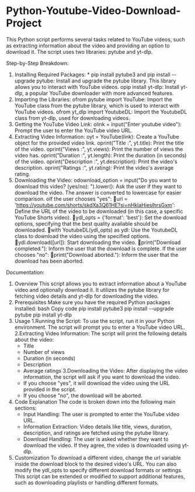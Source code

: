 # Python-Youtube-Video-Download-Project

This Python script performs several tasks related to YouTube videos, such as extracting information about the video and providing an option to download it. The script uses two libraries: pytube and yt-dlp.

Step-by-Step Breakdown: 
1. Installing Required Packages:
        * pip install pytube3 and pip install --upgrade pytube: Install and upgrade the pytube library. This library allows you to interact with YouTube videos.
    opip install yt-dlp: Install yt-dlp, a popular YouTube downloader with more advanced features.
2. Importing the Libraries:
    ofrom pytube import YouTube: Import the YouTube class from the pytube library, which is used to interact with YouTube videos.
    ofrom yt_dlp import YoutubeDL: Import the YoutubeDL class from yt-dlp, used for downloading videos.
3. Getting the YouTube Video Link:
    olink = input("Enter youtube video"): Prompt the user to enter the YouTube video URL.
4. Extracting Video Information:
    oyt = YouTube(link): Create a YouTube object for the provided video link.
    oprint("Title :", yt.title): Print the title of the video.
    oprint("Views :", yt.views): Print the number of views the video has.
    oprint("Duration :", yt.length): Print the duration (in seconds) of the video.
    oprint("Description :", yt.description): Print the video's description.
    oprint("Ratings :", yt.rating): Print the video's average rating.
5. Downloading the Video:
    odownload_option = input("Do you want to download this video? (yes/no): ").lower(): Ask the user if they want to download the video. The answer is converted to lowercase for easier comparison.
    oIf the user chooses "yes":
    url = 'https://youtube.com/shorts/skdXa3Q61HE?si=nHklaHieslhrsGxm': Define the URL of the video to be downloaded (in this case, a specific YouTube Shorts video).
    ydl_opts = {'format': 'best'}: Set the download options, specifying that the best quality available should be downloaded.
    with YoutubeDL(ydl_opts) as ydl: Use the YoutubeDL class to download the video using the specified options.
    ydl.download([url]): Start downloading the video.
    print("Download completed."): Inform the user that the download is complete.
    If the user chooses "no":
    print("Download aborted."): Inform the user that the download has been aborted.

Documentation:
1. Overview
This script allows you to extract information about a YouTube video and optionally download it. It utilizes the pytube library for fetching video details and yt-dlp for downloading the video.
2. Prerequisites
Make sure you have the required Python packages installed:
bash
Copy code
pip install pytube3
pip install --upgrade pytube
pip install yt-dlp
3. Usage
    1.Running the Script:
    To use the script, run it in your Python environment. The script will prompt you to enter a YouTube video URL.
    2.Extracting Video Information:
    The script will print the following details about the video:
     * Title
     * Number of views
     * Duration (in seconds)
     * Description
     * Average ratings
    3.Downloading the Video:
     After displaying the video information, the script will ask if you want to download the video.
     * If you choose "yes", it will download the video using the URL provided in the script.
     * If you choose "no", the download will be aborted.
4. Code Explanation
The code is broken down into the following main sections:
    * Input Handling: The user is prompted to enter the YouTube video URL.
    * Information Extraction: Video details like title, views, duration, description, and ratings are fetched using the pytube library.
    * Download Handling: The user is asked whether they want to download the video. If they agree, the video is downloaded using yt-dlp.
5. Customization
To download a different video, change the url variable inside the download block to the desired video's URL. You can also modify the ydl_opts to specify different download formats or settings.
This script can be extended or modified to support additional features, such as downloading playlists or handling different formats.
